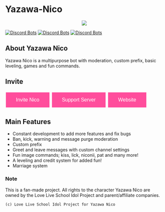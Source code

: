 # Yazawa-Nico

<p align="center">
    <img src="https://yazawanico.maverikstudios.com/images/bots/niconii/niconii01.gif">
</p>

[![Discord Bots](https://discordbots.org/api/widget/status/449664260637982720.svg)](https://discordbots.org/bot/449664260637982720) [![Discord Bots](https://discordbots.org/api/widget/servers/449664260637982720.svg)](https://discordbots.org/bot/449664260637982720) [![Discord Bots](https://discordbots.org/api/widget/lib/449664260637982720.svg)](https://discordbots.org/bot/449664260637982720)


## About Yazawa Nico
Yazawa Nico is a multipurpose bot with moderation, custom prefix, basic leveling, games and fun commands. 

## Invite

<a href="https://discordapp.com/oauth2/authorize?client_id=449664260637982720&scope=bot&permissions=268827774"><button class="button" type="submit" style="
    background-color: #ff4d9c;
    border: none;
    color: white;
    padding: 15px 32px;
    text-align: center;
    text-decoration: none;
    display: inline-block;
    font-size: 16px;
    margin: 4px 2px;
    cursor: pointer;
">Invite Nico</button></a> <a href="https://discord.gg/hMXMpqv"><button class="button" type="submit" style="
    background-color: #ff4d9c;
    border: none;
    color: white;
    padding: 15px 32px;
    text-align: center;
    text-decoration: none;
    display: inline-block;
    font-size: 16px;
    margin: 4px 2px;
    cursor: pointer;
">Support Server</button></a> <a href="https://yazawanico.maverikstudios.com/"><button class="button" type="submit" style="
    background-color: #ff4d9c;
    border: none;
    color: white;
    padding: 15px 32px;
    text-align: center;
    text-decoration: none;
    display: inline-block;
    font-size: 16px;
    margin: 4px 2px;
    cursor: pointer;
">Website</button></a>

## Main Features

* Constant development to add more features and fix bugs
* Ban, kick, warning and message purge moderation
* Custom prefix
* Greet and leave messages with custom channel settings
* Fun image commands; kiss, lick, niconii, pat and many more!
* A leveling and credit system for added fun!
* Marriage system


### Note

This is a fan-made project. All rights to the character Yazawa Nico are owned by the Love Live School Idol Project and parent/affiliate companies.

``(c) Love Live School Idol Project for Yazawa Nico``